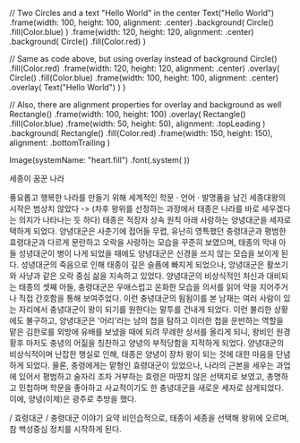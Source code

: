 
// Two Circles and a text "Hello World" in the center
Text("Hello World")
    .frame(width: 100, height: 100, alignment: .center)
    .background(
        Circle()
            .fill(Color.blue)
    )
    .frame(width: 120, height: 120, alignment: .center)
    .background(
        Circle()
            .fill(Color.red)
    )
    
// Same as code above, but using overlay instead of background
Circle()
    .fill(Color.red)
    .frame(width: 120, height: 120, alignment: .center)
    .overlay(
        Circle()
            .fill(Color.blue)
            .frame(width: 100, height: 100, alignment: .center)
            .overlay(
                Text("Hello World")
            )
    )

// Also, there are alignment properties for overlay and background as well
Rectangle()
    .frame(width: 100, height: 100)
    .overlay(
        Rectangle()
            .fill(Color.blue)
            .frame(width: 50, height: 50),
        alignment: .topLeading
    )
    .background(
        Rectangle()
            .fill(Color.red)
            .frame(width: 150, height: 150),
        alignment: .bottomTrailing
    )

Image(systemName: "heart.fill")
    .font(.system( ))

세종이 꿈꾼 나라

풍요롭고 행복한 나라를 만들기 위해 세계적인 학문 · 언어 · 발명품을 남긴 세종대왕의 시작은 범상치 않았다 -> (차후 왕위를 선정하는 과정에서 태종은 나라를 바로 세우겠다는 의지가 나타나는 듯 하다) 
태종은 적장자 상속 원칙 아래 사랑하는 양녕대군을 세자로 택하게 되었다. 
양녕대군은 사춘기에 접어들 무렵, 유난히 영특했던 충령대군과 평범한 효령대군과 다르게 문란하고 오락을 사랑하는 모습을 꾸준히 보였으며, 
태종의 막내 아들 성녕대군이 병이 나게 되었을 때에도 양녕대군은 신경을 쓰지 않는 모습을 보이게 된다. 
성녕대군의 죽음으로 인해 태종이 깊은 슬픔에 빠지게 되었으나, 앙녕대군은 활쏘기와 사냥과 같은 오락 중심 삶을 지속하고 있었다.
양녕대군의 비상식적인 처신과 대비되는 태종의 셋째 아들, 충령대군은 우애스럽고 온화한 모습을 의서를 읽어 약을 지어주거나 직접 간호함을 통해 보여주었다.
이런 충녕대군의 됨됨이를 본 남재는 여러 사람이 있는 자리에서 충녕대군이 왕이 되기를 원한다는 말투를 건내게 되었다. 
이런 불리한 상황에도 불구하고, 양녕대군은 '어리'라는 남의 첩을 탐하고 이러한 첩을 운반하는 역할을 맡은 김한로를 외방에 유배를 보냈을 때에 되려 무례한 상서를 올리게 되니,
왕비인 원경황후 마저도 충녕의 어짊을 칭찬하고 양녕의 부적당함을 지적하게 되었다. 양녕대군의 비상식적이며 난잡한 행실로 인해, 태종은 양녕이 장차 왕이 되는 것에 대한 마음을 단념하게 되었다.
물론, 충령에게는 맡형인 효령대군이 있었으나, 나라의 근본을 세우는 과업에 있어서 평범하고 술자리 조차 거부하는 효령은 마땅치 않은 선택지로 보였고, 
총명하고 민첩하며 학문을 좋아하고 사교적이기도 한 충녕대군을 새로운 세자로 삼게되었다. 이에, 양녕(이제)은 광주로 추방을 했다.

 

/ 효령대군 / 충령대군 이야기 요약
비인습적으로, 태종이 세종을 선택해 왕위에 오르며, 참 백성중심 정치를 시작하게 된다.

   

